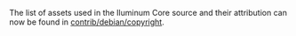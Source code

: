 The list of assets used in the Iluminum Core source and their attribution can now be found in [contrib/debian/copyright](../contrib/debian/copyright).
